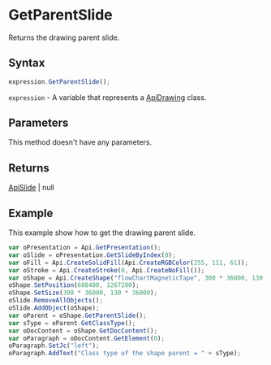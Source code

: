 # GetParentSlide

Returns the drawing parent slide.

## Syntax

```javascript
expression.GetParentSlide();
```

`expression` - A variable that represents a [ApiDrawing](../ApiDrawing.md) class.

## Parameters

This method doesn't have any parameters.

## Returns

[ApiSlide](../../ApiSlide/ApiSlide.md) \| null

## Example

This example show how to get the drawing parent slide.

```javascript editor-
var oPresentation = Api.GetPresentation();
var oSlide = oPresentation.GetSlideByIndex(0);
var oFill = Api.CreateSolidFill(Api.CreateRGBColor(255, 111, 61));
var oStroke = Api.CreateStroke(0, Api.CreateNoFill());
var oShape = Api.CreateShape("flowChartMagneticTape", 300 * 36000, 130 * 36000, oFill, oStroke);
oShape.SetPosition(608400, 1267200);
oShape.SetSize(300 * 36000, 130 * 36000);
oSlide.RemoveAllObjects();
oSlide.AddObject(oShape);
var oParent = oShape.GetParentSlide();
var sType = oParent.GetClassType();
var oDocContent = oShape.GetDocContent();
var oParagraph = oDocContent.GetElement(0);
oParagraph.SetJc("left");
oParagraph.AddText("Class type of the shape parent = " + sType);
```
